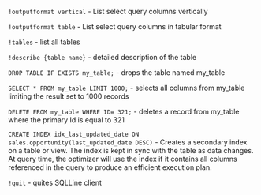 `!outputformat vertical` - List select query columns vertically

`!outputformat table` - List select query columns in tabular format

`!tables` - list all tables

`!describe {table name}` - detailed description of the table

`DROP TABLE IF EXISTS my_table;` - drops the table named my_table

`SELECT * FROM my_table LIMIT 1000;` - selects all columns from my_table limiting the result set to 1000 records

`DELETE FROM my_table WHERE ID= 321;` - deletes a record from my_table where the primary Id is equal to 321

`CREATE INDEX idx_last_updated_date ON sales.opportunity(last_updated_date DESC)` - Creates a secondary index on a table or view.  The index is kept in sync with the table as data changes.  At query time, the optimizer will use the index if it contains all columns referenced in the query to produce an efficient execution plan.

`!quit` - quites SQLLine client
